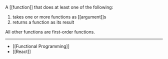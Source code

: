 A [[function]] that does at least one of the following:

1) takes one or more functions as [[argument]]s
2) returns a function as its result

All other functions are first-order functions.

---

- [[Functional Programming]]
- [[React]]